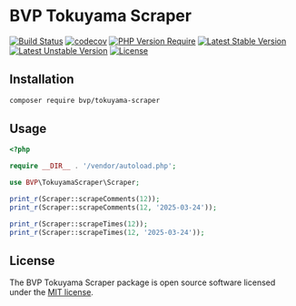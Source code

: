 # BVP Tokuyama Scraper

[![Build Status](https://github.com/shimomo/bvp-tokuyama-scraper/workflows/Tests/badge.svg)](https://github.com/shimomo/bvp-tokuyama-scraper/actions?query=workflow%3Atests)
[![codecov](https://codecov.io/gh/shimomo/bvp-tokuyama-scraper/graph/badge.svg?token=hmn4OrclRE)](https://codecov.io/gh/shimomo/bvp-tokuyama-scraper)
[![PHP Version Require](https://poser.pugx.org/bvp/tokuyama-scraper/require/php)](https://packagist.org/packages/bvp/tokuyama-scraper)
[![Latest Stable Version](https://poser.pugx.org/bvp/tokuyama-scraper/v/stable)](https://packagist.org/packages/bvp/tokuyama-scraper)
[![Latest Unstable Version](https://poser.pugx.org/bvp/tokuyama-scraper/v/unstable)](https://packagist.org/packages/bvp/tokuyama-scraper)
[![License](https://poser.pugx.org/bvp/tokuyama-scraper/license)](https://packagist.org/packages/bvp/tokuyama-scraper)

## Installation
```bash
composer require bvp/tokuyama-scraper
```

## Usage
```php
<?php

require __DIR__ . '/vendor/autoload.php';

use BVP\TokuyamaScraper\Scraper;

print_r(Scraper::scrapeComments(12));
print_r(Scraper::scrapeComments(12, '2025-03-24'));

print_r(Scraper::scrapeTimes(12));
print_r(Scraper::scrapeTimes(12, '2025-03-24'));
```

## License
The BVP Tokuyama Scraper package is open source software licensed under the [MIT license](LICENSE).

